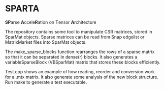 # SPARTA
**SP**arse **A**ccele**R**ation on **T**ensor **A**rchitecture

The repository contains some tool to manipulate CSR matrices, stored in SparMat objects. 
Sparse matrices can be read from Snap edgelist or MatrixMarket files into SparMat objects.

The make_sparse_blocks function rearranges the rows of a sparse matrix so that it can be separated in dense(r) blocks.
It also generates a variableSparseBlock (VBSparMat) matrix that stores these blocks efficiently.

Test.cpp shows an example of how reading, reorder and conversion work for a .mtx matrix.
It also generate some analysis of the new block structure. 
Run make to generate a test executable.
